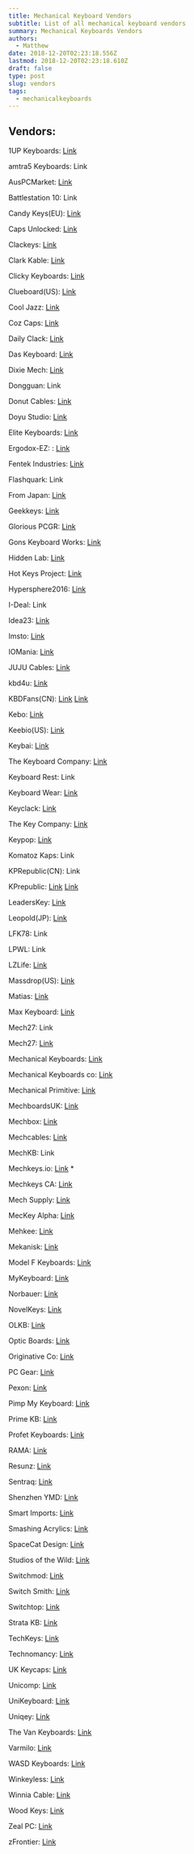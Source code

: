 ```yaml
---
title: Mechanical Keyboard Vendors
subtitle: List of all mechanical keyboard vendors
summary: Mechanical Keyboards Vendors
authors:
  - Matthew
date: 2018-12-20T02:23:18.556Z
lastmod: 2018-12-20T02:23:18.610Z
draft: false
type: post
slug: vendors
tags:
  - mechanicalkeyboards
---
```

## **Vendors:**

1UP Keyboards: [Link](https://www.1upkeyboards.com/)

amtra5 Keyboards: Link

AusPCMarket: [Link](https://www.auspcmarket.com.au/keyboards/)

Battlestation 10: Link

Candy Keys(EU): [Link](https://candykeys.com/)

Caps Unlocked: [Link](https://caps-unlocked.com/)

Clackeys: [Link](https://www.clackeys.com/)

Clark Kable: [Link](https://clarkkable.com/)

Clicky Keyboards: [Link](https://clickykeyboards.com/)

Clueboard(US): [Link](https://clueboard.co/)

Cool Jazz: [Link](https://cooljazz.aliexpress.com/store/1806079)

Coz Caps: [Link](https://www.cozcaps.com/)

Daily Clack: [Link](https://dailyclack.com/)

Das Keyboard: [Link](https://www.daskeyboard.com/)

Dixie Mech: [Link](https://dixiemech.com/)

Dongguan: Link

Donut Cables: [Link](https://donutcables.com/)

Doyu Studio: [Link](https://shopkey.doyustudio.com/)

Elite Keyboards: [Link](https://elitekeyboards.com/)

Ergodox-EZ: : [Link](https://ergodox-ez.com/)

Fentek Industries: [Link](http://www.fentek-ind.com/)

Flashquark: Link

From Japan: [Link](https://www.fromjapan.co.jp/en/item/search/topre/)

Geekkeys: [Link](http://www.geekkeys.com/)

Glorious PCGR: [Link](https://www.pcgamingrace.com/)

Gons Keyboard Works: [Link](http://www.gonskeyboardworks.com/)

Hidden Lab: [Link](https://hidden-lab.com/)

Hot Keys Project: [Link](https://www.hotkeysproject.com/)

Hypersphere2016: [Link](https://www.ebay.com/sch/hypersphere2016/m.html?_nkw=&_armrs=1&_ipg=&_from=)

I-Deal: Link

Idea23: [Link](https://www.idea23.com/)

Imsto: [Link](http://imsto.cn/)

IOMania: [Link](http://www.iomania.co.kr/)

JUJU Cables: [Link](https://www.jujucables.com/)

kbd4u: [Link](http://kbd4u.com/)

KBDFans(CN): [Link](https://kbdfans.cn) [Link](https://kbdfans.aliexpress.com/store/2230037)

Kebo: [Link](https://kebo.la/)

Keebio(US): [Link](https://keeb.io/)

Keybai: [Link](http://www.keybai.com/)

The Keyboard Company: [Link](http://www.keyboardco.com/)

Keyboard Rest: Link

Keyboard Wear: [Link](http://keyboardwear.pro/)

Keyclack: [Link](https://www.keyclack.com/)

The Key Company: [Link](https://thekey.company/)

Keypop: [Link](http://www.keypop.net/)

Komatoz Kaps: Link

KPRepublic(CN): Link

KPrepublic: [Link](https://kprepublic.com/) [Link](https://kprepublic.aliexpress.com/store/3034003)

LeadersKey: [Link](http://www.leaderskey.com/)

Leopold(JP): [Link](http://leopold.co.kr/)

LFK78: Link

LPWL: Link

LZLife: [Link](http://lzlife.tistory.com/377)

Massdrop(US): [Link](https://www.massdrop.com/mechanical-keyboards)

Matias: [Link](http://matias.ca/)

Max Keyboard: [Link](http://www.maxkeyboard.com/)

Mech27: Link

Mech27: [Link](https://mech27.com/)

Mechanical Keyboards: [Link](https://mechanicalkeyboards.com/)

Mechanical Keyboards co: [Link](https://www.mechanicalkeyboards.co.id/)

Mechanical Primitive: [Link](https://www.aliexpress.com/store/2386080)

MechboardsUK: [Link](https://mechboards.co.uk/)

Mechbox: [Link](https://mechbox.co.uk/)

Mechcables: [Link](https://docs.google.com/forms/d/1O8-y3vcuR8QClX1kB-gxhwCaVJ4b8tqBf4mBuyMltoc/viewform?edit_requested=true)

MechKB: Link

Mechkeys.io: [Link](https://www.mechkeys.io/) *

Mechkeys CA: [Link](https://mechkeys.ca/)

Mech Supply: [Link](http://www.mechsupply.co.uk/)

MecKey Alpha: [Link](https://meckeyalpha.com/)

Mehkee: [Link](https://mehkee.com/)

Mekanisk: [Link](https://mekanisk.co/password)

Model F Keyboards: [Link](https://www.modelfkeyboards.com/)

MyKeyboard: [Link](https://mykeyboard.eu/)

Norbauer: [Link](https://shop.norbauer.com/)

NovelKeys: [Link](https://novelkeys.xyz/)

OLKB: [Link](https://olkb.com/)

Optic Boards: [Link](https://opticboards.co.uk/)

Originative Co: [Link](https://originative.co/)

PC Gear: [Link](http://pcgear.co.kr/)

Pexon: [Link](https://pexonpcs.co.uk/)

Pimp My Keyboard: [Link](https://pimpmykeyboard.com/)

Prime KB: [Link](https://www.primekb.com/)

Profet Keyboards: [Link](https://shop.profetkeyboards.com/)

RAMA: [Link](https://rama.works/)

Resunz: [Link](http://www.resunz.co.kr/)

Sentraq: [Link](https://sentraq.com/)

Shenzhen YMD: [Link](https://www.aliexpress.com/store/429151?spm=2114.12010612.0.0.205a24005wcN7i)

Smart Imports: [Link](http://www.smartimports.net/)

Smashing Acrylics: [Link](https://smashingacrylics.co.uk/)

SpaceCat Design: [Link](https://spacecat.design/)

Studios of the Wild: [Link](https://studiosofthewild.com/wp/)

Switchmod: [Link](https://www.switchmod.net/)

Switch Smith: [Link](https://www.switchsmith.co/)

Switchtop: [Link](https://www.switchtop.com/)

Strata KB: [Link](https://stratakb.com/)

TechKeys: [Link](https://techkeys.us/)

Technomancy: [Link](https://atreus.technomancy.us/)

UK Keycaps: [Link](http://ukkeycaps.bigcartel.com/)

Unicomp: [Link](https://www.pckeyboard.com/)

UniKeyboard: [Link](https://unikeyboard.io/)

Uniqey: [Link](https://uniqey.net/en/)

The Van Keyboards: [Link](https://thevankeyboards.com/)

Varmilo: [Link](http://en.varmilo.com/)

WASD Keyboards: [Link](http://www.wasdkeyboards.com/)

Winkeyless: [Link](https://winkeyless.kr/)

Winnia Cable: [Link](https://www.winnja.com/)

Wood Keys: [Link](https://woodkeys.click/)

Zeal PC: [Link](https://zealpc.net/)

zFrontier: [Link](https://en.zfrontier.com/)
